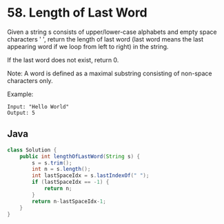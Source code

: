 # 58. Length of Last Word

Given a string s consists of upper/lower-case alphabets and empty space characters ' ', return the length of last word (last word means the last appearing word if we loop from left to right) in the string.

If the last word does not exist, return 0.

Note: A word is defined as a maximal substring consisting of non-space characters only.

Example:
```
Input: "Hello World"
Output: 5
```

## Java
```java
class Solution {
    public int lengthOfLastWord(String s) {
        s = s.trim();
        int n = s.length();
        int lastSpaceIdx = s.lastIndexOf(" ");
        if (lastSpaceIdx == -1) {
            return n;
        }
        return n-lastSpaceIdx-1;
    }
}
```
